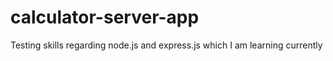# calculator-server-app
Testing skills regarding node.js and express.js which I am learning currently
